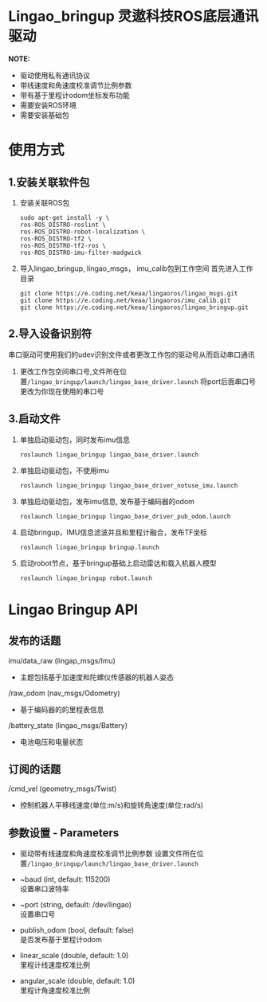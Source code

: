 # Lingao_bringup 灵遨科技ROS底层通讯驱动

 **NOTE:**

* 驱动使用私有通讯协议
* 带线速度和角速度校准调节比例参数
* 带有基于里程计odom坐标发布功能
* 需要安装ROS环境
* 需要安装基础包

# 使用方式
## 1.安装关联软件包

1. 安装关联ROS包

    ``` linux
    sudo apt-get install -y \
    ros-ROS_DISTRO-roslint \
    ros-ROS_DISTRO-robot-localization \
    ros-ROS_DISTRO-tf2 \
    ros-ROS_DISTRO-tf2-ros \
    ros-ROS_DISTRO-imu-filter-madgwick 
    ```

2. 导入lingao_bringup, lingao_msgs， imu_calib包到工作空间
    首先进入工作目录

    ```
    git clone https://e.coding.net/keaa/lingaoros/lingao_msgs.git
    git clone https://e.coding.net/keaa/lingaoros/imu_calib.git
    git clone https://e.coding.net/keaa/lingaoros/lingao_bringup.git
    ```

## 2.导入设备识别符
串口驱动可使用我们的udev识别文件或者更改工作包的驱动号从而启动串口通讯

1. 更改工作包空间串口号,文件所在位置`/lingao_bringup/launch/lingao_base_driver.launch`
    将port后面串口号更改为你现在使用的串口号

## 3.启动文件

1. 单独启动驱动包，同时发布imu信息
    ``` linux
    roslaunch lingao_bringup lingao_base_driver.launch
    ```
2. 单独启动驱动包，不使用imu
    ``` linux
    roslaunch lingao_bringup lingao_base_driver_notuse_imu.launch
    ```
3. 单独启动驱动包，发布imu信息, 发布基于编码器的odom
    ``` linux
    roslaunch lingao_bringup lingao_base_driver_pub_odom.launch
    ```
4. 启动bringup，IMU信息滤波并且和里程计融合，发布TF坐标
    ``` linux
    roslaunch lingao_bringup bringup.launch
    ```
5. 启动robot节点，基于bringup基础上启动雷达和载入机器人模型
    ``` linux
    roslaunch lingao_bringup robot.launch
    ```

# Lingao Bringup API
## 发布的话题
imu/data_raw (lingap_msgs/Imu)  
- 主题包括基于加速度和陀螺仪传感器的机器人姿态  

/raw_odom (nav_msgs/Odometry)  
- 基于编码器的的里程表信息

/battery_state (lingao_msgs/Battery)
- 电池电压和电量状态

## 订阅的话题
/cmd_vel (geometry_msgs/Twist)
- 控制机器人平移线速度(单位:m/s)和旋转角速度(单位:rad/s)

## 参数设置 - Parameters
- 驱动带有线速度和角速度校准调节比例参数
    设置文件所在位置`/lingao_bringup/launch/lingao_base_driver.launch`

- ~baud (int, default: 115200)  
设置串口波特率
- ~port (string, default: /dev/lingao)  
设置串口号
- publish_odom (bool, default: false)  
是否发布基于里程计odom
- linear_scale (double, default: 1.0)  
里程计线速度校准比例
- angular_scale (double, default: 1.0)  
里程计角速度校准比例